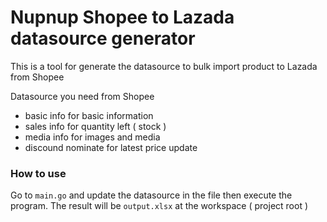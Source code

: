 # Nupnup Shopee to Lazada datasource generator
This is a tool for generate the datasource to bulk import product to Lazada from Shopee

Datasource you need from Shopee
- basic info for basic information
- sales info for quantity left ( stock )
- media info for images and media
- discound nominate for latest price update



### How to use
Go to `main.go` and update the datasource in the file then execute the program. The result will be `output.xlsx` at the workspace ( project root )

